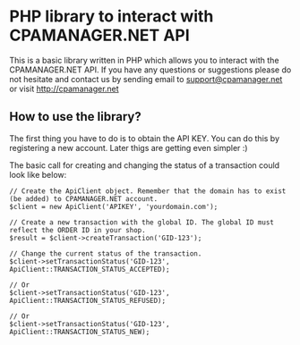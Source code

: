 # PHP library to interact with CPAMANAGER.NET API

This is a basic library written in PHP which allows you to interact with the CPAMANAGER.NET API. If you have any questions
or suggestions please do not hesitate and contact us by sending email to support@cpamanager.net or visit http://cpamanager.net

## How to use the library?

The first thing you have to do is to obtain the API KEY. You can do this by registering a new account. Later thigs are getting even simpler :)

The basic call for creating and changing the status of a transaction could look like below:

```
// Create the ApiClient object. Remember that the domain has to exist (be added) to CPAMANAGER.NET account.
$client = new ApiClient('APIKEY', 'yourdomain.com');

// Create a new transaction with the global ID. The global ID must reflect the ORDER ID in your shop.
$result = $client->createTransaction('GID-123');

// Change the current status of the transaction.
$client->setTransactionStatus('GID-123', ApiClient::TRANSACTION_STATUS_ACCEPTED);

// Or
$client->setTransactionStatus('GID-123', ApiClient::TRANSACTION_STATUS_REFUSED);

// Or
$client->setTransactionStatus('GID-123', ApiClient::TRANSACTION_STATUS_NEW);
```
